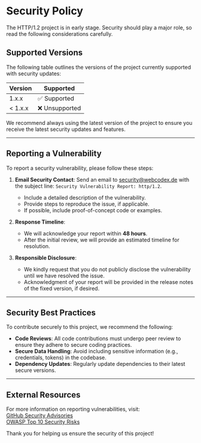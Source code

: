 # Security Policy

The HTTP/1.2 project is in early stage. Security should play a major role, so read the following considerations carefully. 

## Supported Versions

The following table outlines the versions of the project currently supported with security updates:

| Version      | Supported          |
|--------------|--------------------|
| 1.x.x        | ✅ Supported       |
| < 1.x.x      | ❌ Unsupported     |

We recommend always using the latest version of the project to ensure you receive the latest security updates and features.

---

## Reporting a Vulnerability

To report a security vulnerability, please follow these steps:

1. **Email Security Contact**: Send an email to [security@webcodex.de](mailto:security@webcodex.de) with the subject line: `Security Vulnerability Report: http/1.2`.
   - Include a detailed description of the vulnerability.
   - Provide steps to reproduce the issue, if applicable.
   - If possible, include proof-of-concept code or examples.

2. **Response Timeline**:  
   - We will acknowledge your report within **48 hours**.
   - After the initial review, we will provide an estimated timeline for resolution.

3. **Responsible Disclosure**:  
   - We kindly request that you do not publicly disclose the vulnerability until we have resolved the issue.
   - Acknowledgment of your report will be provided in the release notes of the fixed version, if desired.

---

## Security Best Practices

To contribute securely to this project, we recommend the following:

- **Code Reviews**: All code contributions must undergo peer review to ensure they adhere to secure coding practices.
- **Secure Data Handling**: Avoid including sensitive information (e.g., credentials, tokens) in the codebase.
- **Dependency Updates**: Regularly update dependencies to their latest secure versions.

---

## External Resources

For more information on reporting vulnerabilities, visit:  
[GitHub Security Advisories](https://docs.github.com/en/code-security/security-advisories)  
[OWASP Top 10 Security Risks](https://owasp.org/www-project-top-ten/)

Thank you for helping us ensure the security of this project!
